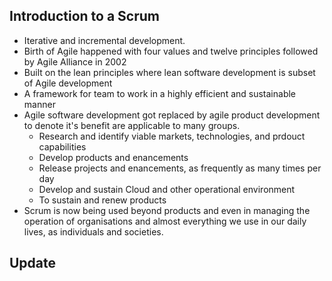 ## Introduction to a Scrum 
- Iterative and incremental development. 
- Birth of Agile happened with four values and twelve principles followed by Agile Alliance in 2002
- Built on the lean principles where lean software development is subset of Agile development
- A framework for team to work in a highly efficient and sustainable manner
- Agile software development got replaced by agile product development to denote it's benefit are applicable to many groups.
  - Research and identify viable markets, technologies, and prdouct capabilities
  - Develop products and enancements
  - Release projects and enancements, as frequently as many times per day
  - Develop and sustain Cloud and other operational environment 
  - To sustain and renew products 
- Scrum is now being used beyond products and even in managing the operation of organisations and almost everything we use in our daily lives, as individuals and societies.

## Update